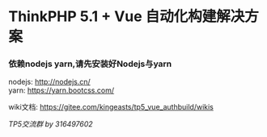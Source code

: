 ThinkPHP 5.1 + Vue 自动化构建解决方案
===============

### 依赖nodejs yarn,请先安装好Nodejs与yarn

nodejs: http://nodejs.cn/<br/>
yarn:   https://yarn.bootcss.com/

wiki文档: https://gitee.com/kingeasts/tp5_vue_authbuild/wikis

_TP5交流群 by 316497602_
